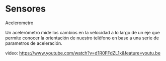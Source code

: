 # Sensores

Acelerometro

Un acelerómetro mide los cambios en la velocidad a lo largo de un eje que permite conocer la orientación de nuestro teléfono en base a una serie de parametros de aceleración.


video: https://www.youtube.com/watch?v=d1R0FFdZL1k&feature=youtu.be
